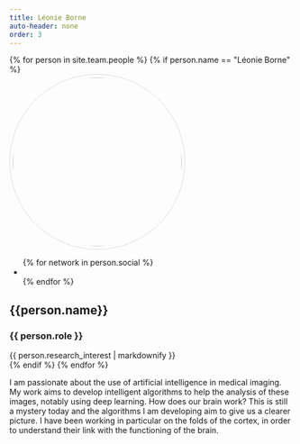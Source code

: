 ```yaml
---
title: Léonie Borne
auto-header: none
order: 3
---
```


<head>
<style>
img.portrait {
  border-radius: 50%;
  width: 300px;
  border: 1px solid #ddd;
  padding: 5px;
}

.row {
  display: flex;
  justify-content: center;
}

</style>
</head>

<section>
  <div class="row">
  {% for person in site.team.people %}
	{% if person.name == "Léonie Borne" %}
	  <div class="col">
		<img class="portrait" src="{{ person.image }}" alt="">
		 <ul class="icons">
		{% for network in person.social %}
		  <li><a href="{{- network.url -}}" class="{{ network.icon }}"></a></li>
		{% endfor %}
		</ul>
	  </div> 
	  <div class="col">
	      <h1> {{person.name}} </h1>
              <h3> {{ person.role }} </h3>
		 {{ person.research_interest | markdownify }}
	  </div> 
  </div>
	{% endif %}
  {% endfor %}
</section>

I am passionate about the use of artificial intelligence in medical imaging. 
My work aims to develop intelligent algorithms to help the analysis of these images, notably using deep learning. 
How does our brain work? This is still a mystery today and the algorithms I am developing aim to give us a clearer picture. 
I have been working in particular on the folds of the cortex, in order to understand their link with the functioning of the brain.
